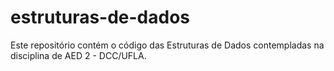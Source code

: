 # estruturas-de-dados
Este repositório contém o código das Estruturas de Dados contempladas na disciplina de AED 2 - DCC/UFLA.

